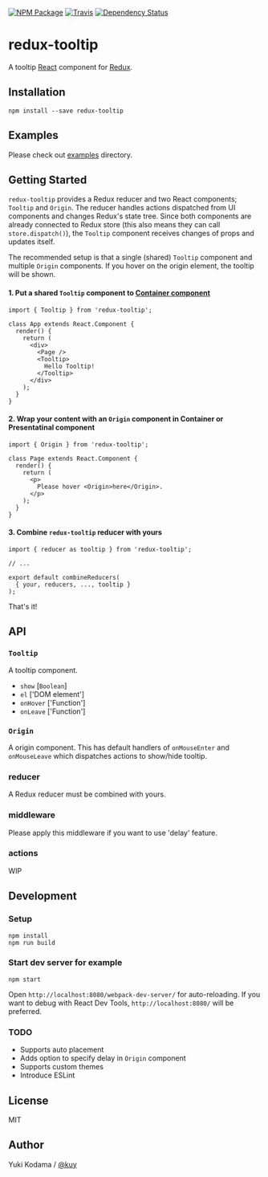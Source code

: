 [![NPM Package][npm_img]][npm_site]
[![Travis][ci_img]][ci_site]
[![Dependency Status][david_img]][david_site]

# redux-tooltip

A tooltip [React](https://facebook.github.io/react/) component for [Redux](https://github.com/rackt/redux).

## Installation

```
npm install --save redux-tooltip
```

## Examples

Please check out [examples](https://github.com/kuy/redux-tooltip/tree/master/examples) directory.

## Getting Started

`redux-tooltip` provides a Redux reducer and two React components; `Tooltip` and `Origin`.
The reducer handles actions dispatched from UI components and changes Redux's state tree.
Since both components are already connected to Redux store (this also means they can call `store.dispatch()`),
the `Tooltip` component receives changes of props and updates itself.

The recommended setup is that a single (shared) `Tooltip` component and multiple `Origin` components.
If you hover on the origin element, the tooltip will be shown.

#### 1. Put a shared `Tooltip` component to [Container component](https://medium.com/@dan_abramov/smart-and-dumb-components-7ca2f9a7c7d0#.lek6bm8mf)

```
import { Tooltip } from 'redux-tooltip';

class App extends React.Component {
  render() {
    return (
      <div>
        <Page />
        <Tooltip>
          Hello Tooltip!
        </Tooltip>
      </div>
    );
  }
}
```

#### 2. Wrap your content with an `Origin` component in Container or Presentatinal component

```
import { Origin } from 'redux-tooltip';

class Page extends React.Component {
  render() {
    return (
      <p>
        Please hover <Origin>here</Origin>.
      </p>
    );
  }
}
```

#### 3. Combine `redux-tooltip` reducer with yours

```
import { reducer as tooltip } from 'redux-tooltip';

// ...

export default combineReducers(
  { your, reducers, ..., tooltip }
);
```

That's it!

## API

### `Tooltip`

A tooltip component.

+ `show` [`Boolean`]
+ `el` ['DOM element']
+ `onHover` ['Function']
+ `onLeave` ['Function']

### `Origin`

A origin component. This has default handlers of `onMouseEnter` and `onMouseLeave`
which dispatches actions to show/hide tooltip.

### reducer

A Redux reducer must be combined with yours.

### middleware

Please apply this middleware if you want to use 'delay' feature.

### actions

WIP

## Development

### Setup

```
npm install
npm run build
```

### Start dev server for example

```
npm start
```

Open `http://localhost:8080/webpack-dev-server/` for auto-reloading.
If you want to debug with React Dev Tools, `http://localhost:8080/` will be preferred.

### TODO

+ Supports auto placement
+ Adds option to specify delay in `Origin` component
+ Supports custom themes
+ Introduce ESLint

## License

MIT

## Author

Yuki Kodama / [@kuy](https://twitter.com/kuy)

[npm_img]: https://img.shields.io/npm/v/redux-tooltip.svg
[npm_site]: https://www.npmjs.org/package/redux-tooltip
[ci_img]: https://img.shields.io/travis/kuy/redux-tooltip/master.svg?style=flat-square
[ci_site]: https://travis-ci.org/rackt/reselect
[david_img]: https://img.shields.io/david/kuy/redux-tooltip.svg
[david_site]: https://david-dm.org/kuy/redux-tooltip
